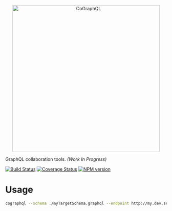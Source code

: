 <p align="center">
    <img src="https://cloud.githubusercontent.com/assets/157338/22105055/31abae9e-de7d-11e6-9c92-af7a63ee89b0.png" width="460" alt="CoGraphQL">
</p>

GraphQL collaboration tools. *(Work In Progress)*

[![Build Status][travis-image]][travis-url]
[![Coverage Status][coveralls-image]][coveralls-url]
[![NPM version][npm-image]][npm-url]

# Usage

```bash
cographql --schema ./myTargetSchema.graphql --endpoint http://my.dev.server/graphql
```

[travis-url]: https://travis-ci.org/graphqlhelp/cographql
[travis-image]: https://img.shields.io/travis/graphqlhelp/cographql/master.svg
[coveralls-url]: https://coveralls.io/github/graphqlhelp/cographql
[coveralls-image]: https://img.shields.io/coveralls/graphqlhelp/cographql/master.svg
[npm-url]: https://www.npmjs.com/package/cographql
[npm-image]: https://img.shields.io/npm/v/cographql.svg
